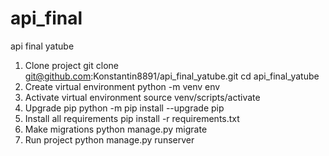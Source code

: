 # api_final
api final yatube

1. Clone project 
git clone git@github.com:Konstantin8891/api_final_yatube.git
cd api_final_yatube
2. Create virtual environment 
python -m venv env
3. Activate virtual environment 
source venv/scripts/activate
4. Upgrade pip 
python -m pip install --upgrade pip
5. Install all requirements 
pip install -r requirements.txt
6. Make migrations
python manage.py migrate
7. Run project
python manage.py runserver
